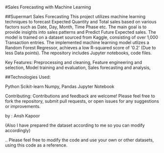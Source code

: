 #Sales Forecasting with Machine Learning

##Supermart Sales Forecasting
This project utilizes machine learning techniques to forecast Expected Quantity and Total sales based on various factors such as Date, Day, Month, Time Phase etc. The main goal is to provide insights into sales patterns and Predict Future Expected sales. The model is trained on a dataset sourced from Kaggle, consisting of over 1,000 Transaction entries. The implemented machine learning model utlizes a Random Forest Regressor, achieves a low R-squared score of '0.2' (Due to less Data points). The repository includes Jupyter notebooks, code files.

Key Features:
Preprocessing and cleaning,
Feature engineering and selection,
Model training and evaluation,
Sales forecasting and analysis,

##Technologies Used:

Python
Scikit-learn
Numpy, Pandas
Jupyter Notebook

Contributing: Contributions and feedback are welcome! Please feel free to fork the repository, submit pull requests, or open issues for any suggestions or improvements.

by : Ansh Kapoor

(Also I have prepared the dataset according to me so you can modify accordingly)

.. Please feel free to modify the code and use your own or other datasets, using this code as a reference.
